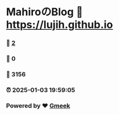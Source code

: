 # MahiroのBlog :link: https://lujih.github.io 
### :page_facing_up: [2](https://lujih.github.io/tag.html) 
### :speech_balloon: 0 
### :hibiscus: 3156 
### :alarm_clock: 2025-01-03 19:59:05 
### Powered by :heart: [Gmeek](https://github.com/Meekdai/Gmeek)
